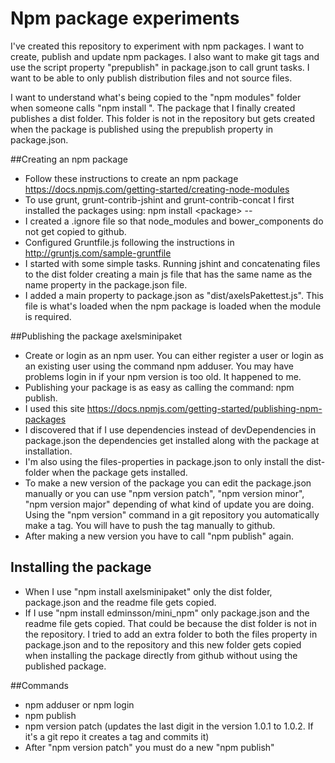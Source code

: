# Npm package experiments
I've created this repository to experiment with npm packages. 
I want to create, publish and update npm packages. 
I also want to make git tags and use the script property "prepublish" in package.json to call grunt tasks.
I want to be able to only publish distribution files and not source files.

I want to understand what's being copied to the "npm modules" folder when someone calls "npm install <my package>".
The package that I finally created publishes a dist folder. This folder is not in the repository but gets created
when the package is published using the prepublish property in package.json.

##Creating an npm package
- Follow these instructions to create an npm package https://docs.npmjs.com/getting-started/creating-node-modules
- To use grunt, grunt-contrib-jshint and grunt-contrib-concat I first installed the packages using:
npm install &lt;package&gt; --
- I created a .ignore file so that node_modules and bower_components do not get copied to github.
- Configured Gruntfile.js following the instructions in http://gruntjs.com/sample-gruntfile
- I started with some simple tasks. Running jshint and concatenating files to the dist folder creating a 
main js file that has the same name as the name property in the package.json file.
- I added a main property to package.json as "dist/axelsPakettest.js". This file is what's loaded when the 
npm package is loaded when the module is required.

##Publishing the package axelsminipaket
- Create or login as an npm user. You can either register a user or login as an existing user using the
command npm adduser. You may have problems login in if your npm version is too old. It happened to me.
- Publishing your package is as easy as calling the command: npm publish.
- I used this site https://docs.npmjs.com/getting-started/publishing-npm-packages
- I discovered that if I use dependencies instead of devDependencies in package.json the dependencies
 get installed along with the package at installation.
- I'm also using the files-properties in package.json to only install the dist-folder when the package gets installed.
- To make a new version of the package you can edit the package.json manually or you can use "npm version patch",
"npm version minor", "npm version major" depending of what kind of update you are doing. Using the "npm version" command
in a git repository you automatically make a tag. You will have to push the tag manually to github.
- After making a new version you have to call "npm publish" again. 

## Installing the package
- When I use "npm install axelsminipaket" only the dist folder, package.json and the readme file gets copied.
- If I use "npm install edminsson/mini_npm" only package.json and the readme file gets copied. That could be
because the dist folder is not in the repository. I tried to add an extra folder to both the files property
in package.json and to the repository and this new folder gets copied when installing the package directly from
github without using the published package.

##Commands
- npm adduser or npm login
- npm publish
- npm version patch (updates the last digit in the version 1.0.1 to 1.0.2. If it's a git repo it creates a tag and commits it)
- After "npm version patch" you must do a new "npm publish"